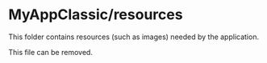 # MyAppClassic/resources

This folder contains resources (such as images) needed by the application. 

This file can be removed.
